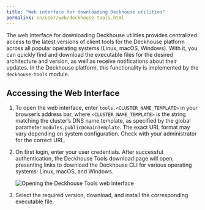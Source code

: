 ```yaml
---
title: "Web interface for downloading Deckhouse utilities"
permalink: en/user/web/deckhouse-tools.html
---
```


The web interface for downloading Deckhouse utilities provides centralized access to the latest versions of client tools for the Deckhouse platform across all popular operating systems (Linux, macOS, Windows). With it, you can quickly find and download the executable files for the desired architecture and version, as well as receive notifications about their updates. In the Deckhouse platform, this functionality is implemented by the `deckhouse-tools` module.

## Accessing the Web Interface

1. To open the web interface, enter `tools.<CLUSTER_NAME_TEMPLATE>` in your browser’s address bar, where `<CLUSTER_NAME_TEMPLATE>` is the string matching the cluster’s DNS name template, as specified by the global parameter `modules.publicDomainTemplate`. The exact URL format may vary depending on system configuration. Check with your administrator for the correct URL.
1. On first login, enter your user credentials. After successful authentication, the Deckhouse Tools download page will open, presenting links to download the Deckhouse CLI for various operating systems: Linux, macOS, and Windows.

   ![Opening the Deckhouse Tools web interface](../../images/deckhouse-tools/deckhouse-tools.png)

1. Select the required version, download, and install the corresponding executable file.
